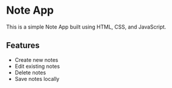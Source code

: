 # Note App

This is a simple Note App built using HTML, CSS, and JavaScript.

## Features

- Create new notes
- Edit existing notes
- Delete notes
- Save notes locally

